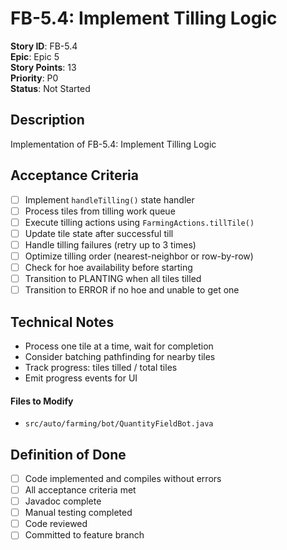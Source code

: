 # FB-5.4: Implement Tilling Logic

**Story ID**: FB-5.4  
**Epic**: Epic 5  
**Story Points**: 13  
**Priority**: P0  
**Status**: Not Started  

## Description
Implementation of FB-5.4: Implement Tilling Logic

## Acceptance Criteria
- [ ] Implement `handleTilling()` state handler
- [ ] Process tiles from tilling work queue
- [ ] Execute tilling actions using `FarmingActions.tillTile()`
- [ ] Update tile state after successful till
- [ ] Handle tilling failures (retry up to 3 times)
- [ ] Optimize tilling order (nearest-neighbor or row-by-row)
- [ ] Check for hoe availability before starting
- [ ] Transition to PLANTING when all tiles tilled
- [ ] Transition to ERROR if no hoe and unable to get one

## Technical Notes
- Process one tile at a time, wait for completion
- Consider batching pathfinding for nearby tiles
- Track progress: tiles tilled / total tiles
- Emit progress events for UI

#### Files to Modify
- `src/auto/farming/bot/QuantityFieldBot.java`

## Definition of Done
- [ ] Code implemented and compiles without errors
- [ ] All acceptance criteria met
- [ ] Javadoc complete
- [ ] Manual testing completed
- [ ] Code reviewed
- [ ] Committed to feature branch
